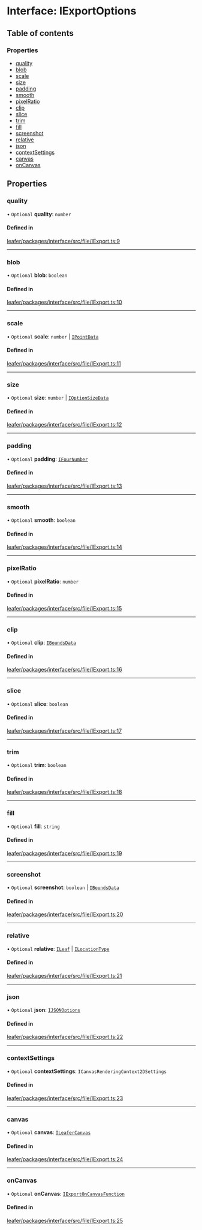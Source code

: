 # Interface: IExportOptions

## Table of contents

### Properties

- [quality](IExportOptions.md#quality)
- [blob](IExportOptions.md#blob)
- [scale](IExportOptions.md#scale)
- [size](IExportOptions.md#size)
- [padding](IExportOptions.md#padding)
- [smooth](IExportOptions.md#smooth)
- [pixelRatio](IExportOptions.md#pixelratio)
- [clip](IExportOptions.md#clip)
- [slice](IExportOptions.md#slice)
- [trim](IExportOptions.md#trim)
- [fill](IExportOptions.md#fill)
- [screenshot](IExportOptions.md#screenshot)
- [relative](IExportOptions.md#relative)
- [json](IExportOptions.md#json)
- [contextSettings](IExportOptions.md#contextsettings)
- [canvas](IExportOptions.md#canvas)
- [onCanvas](IExportOptions.md#oncanvas)

## Properties

### quality

• `Optional` **quality**: `number`

#### Defined in

[leafer/packages/interface/src/file/IExport.ts:9](https://github.com/leaferjs/leafer/blob/c7e50b8/packages/interface/src/file/IExport.ts#L9)

___

### blob

• `Optional` **blob**: `boolean`

#### Defined in

[leafer/packages/interface/src/file/IExport.ts:10](https://github.com/leaferjs/leafer/blob/c7e50b8/packages/interface/src/file/IExport.ts#L10)

___

### scale

• `Optional` **scale**: `number` \| [`IPointData`](IPointData.md)

#### Defined in

[leafer/packages/interface/src/file/IExport.ts:11](https://github.com/leaferjs/leafer/blob/c7e50b8/packages/interface/src/file/IExport.ts#L11)

___

### size

• `Optional` **size**: `number` \| [`IOptionSizeData`](IOptionSizeData.md)

#### Defined in

[leafer/packages/interface/src/file/IExport.ts:12](https://github.com/leaferjs/leafer/blob/c7e50b8/packages/interface/src/file/IExport.ts#L12)

___

### padding

• `Optional` **padding**: [`IFourNumber`](../modules.md#ifournumber)

#### Defined in

[leafer/packages/interface/src/file/IExport.ts:13](https://github.com/leaferjs/leafer/blob/c7e50b8/packages/interface/src/file/IExport.ts#L13)

___

### smooth

• `Optional` **smooth**: `boolean`

#### Defined in

[leafer/packages/interface/src/file/IExport.ts:14](https://github.com/leaferjs/leafer/blob/c7e50b8/packages/interface/src/file/IExport.ts#L14)

___

### pixelRatio

• `Optional` **pixelRatio**: `number`

#### Defined in

[leafer/packages/interface/src/file/IExport.ts:15](https://github.com/leaferjs/leafer/blob/c7e50b8/packages/interface/src/file/IExport.ts#L15)

___

### clip

• `Optional` **clip**: [`IBoundsData`](IBoundsData.md)

#### Defined in

[leafer/packages/interface/src/file/IExport.ts:16](https://github.com/leaferjs/leafer/blob/c7e50b8/packages/interface/src/file/IExport.ts#L16)

___

### slice

• `Optional` **slice**: `boolean`

#### Defined in

[leafer/packages/interface/src/file/IExport.ts:17](https://github.com/leaferjs/leafer/blob/c7e50b8/packages/interface/src/file/IExport.ts#L17)

___

### trim

• `Optional` **trim**: `boolean`

#### Defined in

[leafer/packages/interface/src/file/IExport.ts:18](https://github.com/leaferjs/leafer/blob/c7e50b8/packages/interface/src/file/IExport.ts#L18)

___

### fill

• `Optional` **fill**: `string`

#### Defined in

[leafer/packages/interface/src/file/IExport.ts:19](https://github.com/leaferjs/leafer/blob/c7e50b8/packages/interface/src/file/IExport.ts#L19)

___

### screenshot

• `Optional` **screenshot**: `boolean` \| [`IBoundsData`](IBoundsData.md)

#### Defined in

[leafer/packages/interface/src/file/IExport.ts:20](https://github.com/leaferjs/leafer/blob/c7e50b8/packages/interface/src/file/IExport.ts#L20)

___

### relative

• `Optional` **relative**: [`ILeaf`](ILeaf.md) \| [`ILocationType`](../modules.md#ilocationtype)

#### Defined in

[leafer/packages/interface/src/file/IExport.ts:21](https://github.com/leaferjs/leafer/blob/c7e50b8/packages/interface/src/file/IExport.ts#L21)

___

### json

• `Optional` **json**: [`IJSONOptions`](IJSONOptions.md)

#### Defined in

[leafer/packages/interface/src/file/IExport.ts:22](https://github.com/leaferjs/leafer/blob/c7e50b8/packages/interface/src/file/IExport.ts#L22)

___

### contextSettings

• `Optional` **contextSettings**: `ICanvasRenderingContext2DSettings`

#### Defined in

[leafer/packages/interface/src/file/IExport.ts:23](https://github.com/leaferjs/leafer/blob/c7e50b8/packages/interface/src/file/IExport.ts#L23)

___

### canvas

• `Optional` **canvas**: [`ILeaferCanvas`](ILeaferCanvas.md)

#### Defined in

[leafer/packages/interface/src/file/IExport.ts:24](https://github.com/leaferjs/leafer/blob/c7e50b8/packages/interface/src/file/IExport.ts#L24)

___

### onCanvas

• `Optional` **onCanvas**: [`IExportOnCanvasFunction`](IExportOnCanvasFunction.md)

#### Defined in

[leafer/packages/interface/src/file/IExport.ts:25](https://github.com/leaferjs/leafer/blob/c7e50b8/packages/interface/src/file/IExport.ts#L25)
